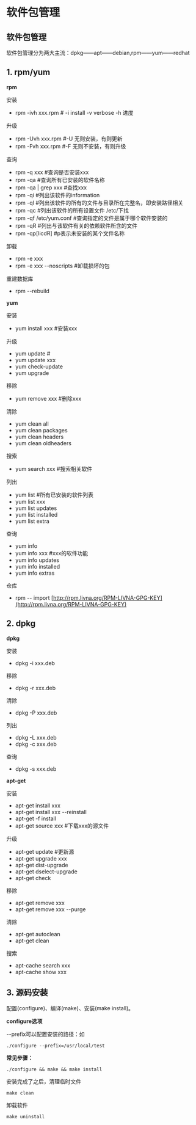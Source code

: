 # 软件包管理

## 软件包管理

软件包管理分为两大主流：dpkg——apt——debian,rpm——yum——redhat

## 1. rpm/yum

**rpm**

安装

* rpm -ivh xxx.rpm \# -i install -v verbose -h 进度

升级

* rpm -Uvh xxx.rpm \#-U 无则安装，有则更新
* rpm -Fvh xxx.rpm \#-F 无则不安装，有则升级

查询

* rpm -q xxx \#查询是否安装xxx
* rpm -qa \#查询所有已安装的软件名称
* rpm -qa \| grep xxx \#查找xxx
* rpm -qi \#列出该软件的information
* rpm -ql \#列出该软件的所有的文件与目录所在完整名，即安装路径相关
* rpm -qc \#列出该软件的所有设置文件 /etc/下找
* rpm -qf /etc/yum.conf \#查询指定的文件是属于哪个软件安装的
* rpm -qR \#列出与该软件有关的依赖软件所含的文件
* rpm -qp\[licdR\] \#p表示未安装的某个文件名称

卸载

* rpm -e xxx
* rpm -e xxx --noscripts \#卸载损坏的包

重建数据库

* rpm --rebuild

**yum**

安装

* yum install xxx \#安装xxx

升级

* yum update \#
* yum update xxx
* yum check-update
* yum upgrade

移除

* yum remove xxx \#删除xxx

清除

* yum clean all
* yum clean packages
* yum clean headers
* yum clean oldheaders

搜索

* yum search xxx \#搜索相关软件

列出

* yum list \#所有已安装的软件列表
* yum list xxx
* yum list updates
* yum list installed
* yum list extra

查询

* yum info
* yum info xxx \#xxx的软件功能
* yum info updates
* yum info installed
* yum info extras

仓库

* rpm -- import [http://rpm.livna.org/RPM-LIVNA-GPG-KEY](http://rpm.livna.org/RPM-LIVNA-GPG-KEY)

## 2. dpkg

**dpkg**

安装

* dpkg -i xxx.deb

移除

* dpkg -r xxx.deb

清除

* dpkg -P xxx.deb

列出

* dpkg -L xxx.deb
* dpkg -c xxx.deb

查询

* dpkg -s xxx.deb

**apt-get**

安装

* apt-get install xxx
* apt-get install xxx --reinstall
* apt-get -f install
* apt-get source xxx \#下载xxx的源文件

升级

* apt-get update \#更新源
* apt-get upgrade xxx
* apt-get dist-upgrade
* apt-get dselect-upgrade
* apt-get check

移除

* apt-get remove xxx
* apt-get remove xxx --purge

清除

* apt-get autoclean
* apt-get clean

搜索

* apt-cache search xxx
* apt-cache show xxx

## 3. 源码安装

配置\(configure\)、编译\(make\)、安装\(make install\)。

**configure选项**

--prefix可以配置安装的路径：如

```text
./configure --prefix=/usr/local/test
```

**常见步骤：**

```text
./configure && make && make install
```

安装完成了之后，清理临时文件

```text
make clean
```

卸载软件

```text
make uninstall
```

